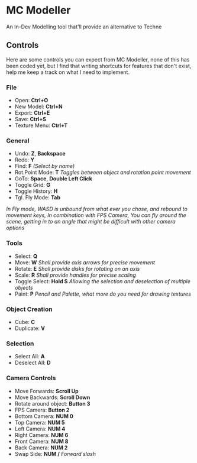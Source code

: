 # MC Modeller
An In-Dev Modelling tool that'll provide an alternative to Techne

## Controls
Here are some controls you can expect from MC Modeller, none of this has been coded yet,
but I find that writing shortcuts for features that don't exist, help me keep a track
on what I need to implement.

### File
* Open: **Ctrl+O**
* New Model: **Ctrl+N**
* Export: **Ctrl+E**
* Save: **Ctrl+S**
* Texture Menu: **Ctrl+T**

### General

* Undo: **Z**, **Backspace**
* Redo: **Y**
* Find: **F**
*(Select by name)*
* Rot.Point Mode: **T**
*Toggles between object and rotation point movement*
* GoTo: **Space**, **Double Left Click**
* Toggle Grid: **G**
* Toggle History: **H**
* Tgl. Fly Mode: **Tab**

*In Fly mode, WASD is unbound from what ever you chose, and rebound to movement keys, In combination with FPS Camera, You can fly around the scene, getting in to an angle that might be difficult with other camera options*

### Tools

* Select: **Q**
* Move: **W**
*Shall provide axis arrows for precise movement*
* Rotate: **E**
*Shall provide disks for rotating on an axis*
* Scale: **R**
*Shall provide handles for precise scaling*
* Toggle Select: **Hold S**
*Allowing the selection and deselection of multiple objects*
* Paint: **P**
*Pencil and Palette, what more do you need for drawing textures*

### Object Creation

* Cube: **C**
* Duplicate: **V**

### Selection

* Select All: **A**
* Deselect All: **D**

### Camera Controls

* Move Forwards: **Scroll Up**
* Move Backwards: **Scroll Down**
* Rotate around object: **Button 3**
* FPS Camera: **Button 2**
* Bottom Camera: **NUM 0**
* Top Camera: **NUM 5**
* Left Camera: **NUM 4**
* Right Camera: **NUM 6**
* Front Camera: **NUM 8**
* Back Camera: **NUM 2**
* Swap Side: **NUM /** *Forward slash*